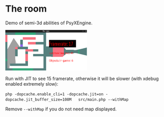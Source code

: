 # The room

Demo of semi-3d abilities of PsyXEngine.

[<img src="./resources/screen.png" width="256" height="128" />](./resources/screen.png)

Run with JIT to see 15 framerate, otherwise it will be slower (with xdebug enabled extremely slow): 

`php -dopcache.enable_cli=1 -dopcache.jit=on -dopcache.jit_buffer_size=100M   src/main.php --withMap`

Remove `--withMap` if you do not need map displayed.